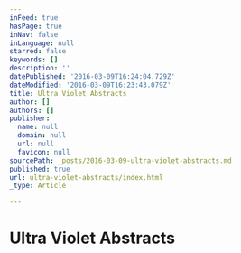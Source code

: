 ```yaml
---
inFeed: true
hasPage: true
inNav: false
inLanguage: null
starred: false
keywords: []
description: ''
datePublished: '2016-03-09T16:24:04.729Z'
dateModified: '2016-03-09T16:23:43.079Z'
title: Ultra Violet Abstracts
author: []
authors: []
publisher:
  name: null
  domain: null
  url: null
  favicon: null
sourcePath: _posts/2016-03-09-ultra-violet-abstracts.md
published: true
url: ultra-violet-abstracts/index.html
_type: Article

---
```

# Ultra Violet Abstracts